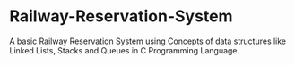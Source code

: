 # Railway-Reservation-System
A basic Railway Reservation System using Concepts of data structures like Linked Lists, Stacks and Queues in C Programming Language.
